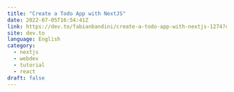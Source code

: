 ```yaml
---
title: "Create a Todo App with NextJS"
date: 2022-07-05T16:54:41Z
link: https://dev.to/fabianbandini/create-a-todo-app-with-nextjs-1274?utm_medium=RSS&utm_source=news.12bit.vn
site: dev.to
language: English
category:
  - nextjs
  - webdev
  - tutorial
  - react
draft: false
---
```

